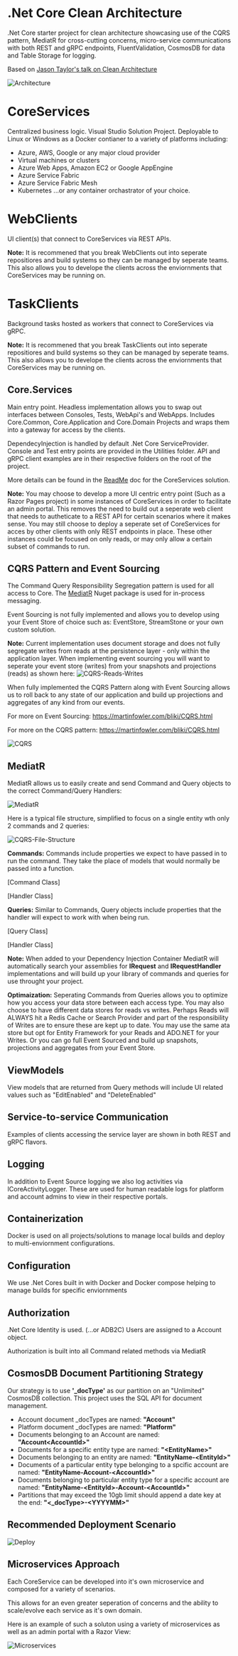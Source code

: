 # .Net Core Clean Architecture
.Net Core starter project for clean architecture showcasing use of the CQRS pattern, MediatR for cross-cutting concerns, micro-service communications with both REST and gRPC endpoints, FluentValidation, CosmosDB for data and Table Storage for logging.

Based on [Jason Taylor's talk on Clean Architecture](https://www.youtube.com/watch?v=_lwCVE_XgqI)

![Architecture](https://github.com/INNVTV/NetCore-Clean-Architecture/blob/master/_docs/imgs/clean-architecture.png)

# CoreServices
Centralized business logic. Visual Studio Solution Project. Deployable to Linux or Windows as a Docker contianer to a variety of platforms including:
 * Azure, AWS, Google or any major cloud provider
 * Virtual machines or clusters
 * Azure Web Apps, Amazon EC2 or Google AppEngine
 * Azure Service Fabric
 * Azure Service Fabric Mesh
 * Kubernetes
...or any container orchastrator of your choice.

# WebClients
UI client(s) that connect to CoreServices via REST APIs.

**Note:** It is recommened that you break WebClients out into seperate repositiores and build systems so they can be managed by seperate teams. This also allows you to develope the clients across the enviornments that CoreServices may be running on.

# TaskClients
Background tasks hosted as workers that connect to CoreServices via gRPC.

**Note:** It is recommened that you break TaskClients out into seperate repositiores and build systems so they can be managed by seperate teams. This also allows you to develope the clients across the enviornments that CoreServices may be running on.

## Core.Services
Main entry point. Headless implementation allows you to swap out interfaces between Consoles, Tests, WebApi's and WebApps. Includes Core.Common, Core.Application and Core.Domain Projects and wraps them into a gateway for access by the clients.

DependecyInjection is handled by default .Net Core ServiceProvider. Console and Test entry points are provided in the Utilities folder. API and gRPC client examples are in their respective folders on the root of the project. 

More details can be found in the [ReadMe](CoreServices/README.md) doc for the CoreServices solution.

**Note:** You may choose to develop a more UI centric entry point (Such as a Razor Pages project) in some instances of CoreServices in order to facilitate an admin portal. This removes the need to build out a seperate web client that needs to autheticate to a REST API for certain scenarios where it makes sense. You may still choose to deploy a seperate set of CoreServices for acces by other clients with only REST endpoints in place. These other instances could be focused on only reads, or may only allow a certain subset of commands to run.

 
## CQRS Pattern and Event Sourcing
The Command Query Responsibility Segregation pattern is used for all access to Core. The [MediatR](https://www.nuget.org/packages/MediatR) Nuget package is used for in-process messaging.

Event Sourcing is not fully implemented and allows you to develop using your Event Store of choice such as: EventStore, StreamStone or your own custom solution.

**Note:** Current implementation uses document storage and does not fully segregate writes from reads at the persistence layer - only within the application layer. When implementing event sourcing you will want to seperate your event store (writes) from your snapshots and projections (reads) as shown here:
![CQRS-Reads-Writes](https://github.com/INNVTV/NetCore-Clean-Architecture/blob/master/_docs/imgs/cqrs-reads-writes.png)

When fully implemented the CQRS Pattern along with Event Sourcing allows us to roll back to any state of our application and build up projections and aggregates of any kind from our events.

For more on Event Sourcing: https://martinfowler.com/bliki/CQRS.html

For more on the CQRS pattern: https://martinfowler.com/bliki/CQRS.html

![CQRS](https://github.com/INNVTV/NetCore-Clean-Architecture/blob/master/_docs/imgs/cqrs.png)

## MediatR
MediatR allows us to easily create and send Command and Query objects to the correct Command/Query Handlers:

![MediatR](https://github.com/INNVTV/NetCore-Clean-Architecture/blob/master/_docs/imgs/mediatr.png)

Here is a typical file structure, simplified to focus on a single entity wth only 2 commands and 2 queries:

![CQRS-File-Structure](https://github.com/INNVTV/NetCore-Clean-Architecture/blob/master/_docs/imgs/cqrs-file-structure.png)

**Commands:** Commands include properties we expect to have passed in to run the command. They take the place of models that would normally be passed into a function. 

[Command Class]

[Handler Class]

**Queries:**  Similar to Commands, Query objects include properties that the handler will expect to work with when being run.


[Query Class]

[Handler Class]

**Note:** When added to your Dependency Injection Container MediatR will automatically search your assemblies for **IRequest** and **IRequestHandler** implementations and will build up your library of commands and queries for use throught your project.


**Optimaization:** Seperating Commands from Queries allows you to optimize how you access your data store between each access type. You may also choose to have different data stores for reads vs writes. Perhaps Reads will ALWAYS hit a Redis Cache or Search Provider and part of the responsibility of Writes are to ensure these are kept up to date. You may use the same ata store but opt for Entity Framework for your Reads and ADO.NET for your Writes. Or you can go full Event Sourced and build up snapshots, projections and aggregates from your Event Store.

## ViewModels
View models that are returned from Query methods will include UI related values such as "EditEnabled" and "DeleteEnabled"

## Service-to-service Communication
Examples of clients accessing the service layer are shown in both REST and gRPC flavors.

## Logging

In addition to Event Source logging we also log activities via ICoreActivityLogger. These are used for human readable logs for platform and account admins to view in their respective portals.

## Containerization
Docker is used on all projects/solutions to manage local builds and deploy to multi-enviornment configurations.

## Configuration
We use .Net Cores built in with Docker and Docker compose helping to manage builds for specific enviornments

## Authorization
.Net Core Identity is used. (...or ADB2C) Users are assigned to a Account object.

Authorization is built into all Command related methods via MediatR

## CosmosDB Document Partitioning Strategy
Our strategy is to use **'_docType'** as our partition on an "Unlimited" CosmosDB collection. This project uses the SQL API for document management.

 * Account document _docTypes are named: **"Account"**
 * Platform document _docTypes are named: **"Platform"**
 * Documents belonging to an Account are named: **"Account\<AccountId\>"**
 * Documents for a specific entity type are named: **"\<EntityName\>"**
 * Documents belonging to an entity are named: **"EntityName-\<EntityId\>"**
 * Documents of a particular entity type belonging to a spcific account are named: **"EntityName-Account-\<AccountId\>"**
 * Documents belonging to particular entity type for a specific account are named: **"EntityName-\<EntityId\>-Account-\<AccountId\>"**
 * Partitions that may exceed the 10gb limit should append a date key at the end: **"\<_docType\>-\<YYYYMM\>"**
 

## Recommended Deployment Scenario

![Deploy](https://github.com/INNVTV/NetCore-Clean-Architecture/blob/master/_docs/imgs/typical-setup.png)

## Microservices Approach
Each CoreService can be developed into it's own microservice and composed for a variety of scenarios.

This allows for an even greater seperation of concerns and the ability to scale/evolve each service as it's own domain.

Here is an example of such a soluton using a variety of microservices as well as an admin portal with a Razor View:

![Microservices](https://github.com/INNVTV/NetCore-Clean-Architecture/blob/master/_docs/imgs/microservices.png)